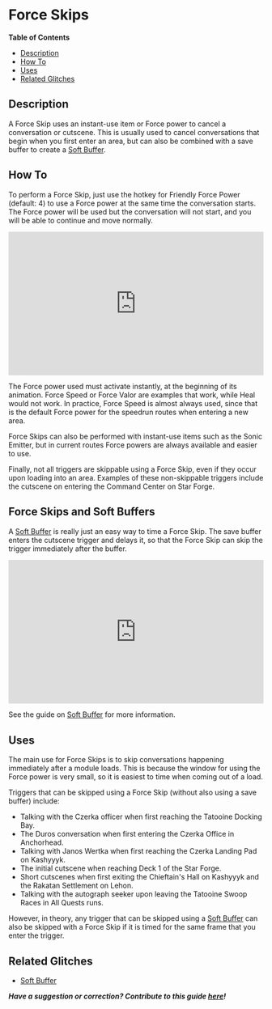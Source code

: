 <style>
.video-container {
  position: relative;
  padding-bottom: 56.25%; /* 16:9 */
  height: 0;
}
.video-container iframe {
  position: absolute;
  top: 0;
  left: 0;
  width: 100%;
  height: 100%;
}
</style>

# Force Skips

**Table of Contents**
- [Description](#description)
- [How To](#how-to)
- [Uses](#uses)
- [Related Glitches](#related-glitches)

## Description

A Force Skip uses an instant-use item or Force power to cancel a conversation or cutscene.  This is usually used to cancel conversations that begin when you first enter an area, but can also be combined with a save buffer to create a [Soft Buffer](<Save Buffering#soft-buffers>).

## How To

To perform a Force Skip, just use the hotkey for Friendly Force Power (default: 4) to use a Force power at the same time the conversation starts.  The Force power will be used but the conversation will not start, and you will be able to continue and move normally.

<div class="video-container">
    <iframe title="YouTube video player" src="https://www.youtube.com/embed/V5rpgsk2940" frameborder="0"></iframe>
</div>

The Force power used must activate instantly, at the beginning of its animation.  Force Speed or Force Valor are examples that work, while Heal would not work.  In practice, Force Speed is almost always used, since that is the default Force power for the speedrun routes when entering a new area.

Force Skips can also be performed with instant-use items such as the Sonic Emitter, but in current routes Force powers are always available and easier to use.

Finally, not all triggers are skippable using a Force Skip, even if they occur upon loading into an area.  Examples of these non-skippable triggers include the cutscene on entering the Command Center on Star Forge.

## Force Skips and Soft Buffers

A [Soft Buffer](<Save Buffering#soft-buffers>) is really just an easy way to time a Force Skip.  The save buffer enters the cutscene trigger and delays it, so that the Force Skip can skip the trigger immediately after the buffer.

<div class="video-container">
    <iframe title="YouTube video player" src="https://www.youtube.com/embed/fDNW1ldQkqw" frameborder="0"></iframe>
</div>

See the guide on [Soft Buffer](<Save Buffering#soft-buffers>) for more information.

## Uses

The main use for Force Skips is to skip conversations happening immediately after a module loads.  This is because the window for using the Force power is very small, so it is easiest to time when coming out of a load.

Triggers that can be skipped using a Force Skip (without also using a save buffer) include:

- Talking with the Czerka officer when first reaching the Tatooine Docking Bay.
- The Duros conversation when first entering the Czerka Office in Anchorhead.
- Talking with Janos Wertka when first reaching the Czerka Landing Pad on Kashyyyk.
- The initial cutscene when reaching Deck 1 of the Star Forge.
- Short cutscenes when first exiting the Chieftain's Hall on Kashyyyk and the Rakatan Settlement on Lehon.
- Talking with the autograph seeker upon leaving the Tatooine Swoop Races in All Quests runs.

However, in theory, any trigger that can be skipped using a [Soft Buffer](<Save Buffering#soft-buffers>) can also be skipped with a Force Skip if it is timed for the same frame that you enter the trigger.

## Related Glitches

* [Soft Buffer](<Save Buffering#soft-buffers>)

***Have a suggestion or correction? Contribute to this guide [here](https://github.com/kotor-speedruns/kotor-speedruns.github.io/blob/main/kotor1/Techniques/Force%20Skips.md)!***
